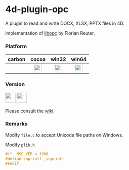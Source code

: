 4d-plugin-opc
=============
A plugin to read and write DOCX, XLSX, PPTX files in 4D.

Implementation of [libopc](https://github.com/freuter/libopc) by Florian Reuter.

### Platform

| carbon | cocoa | win32 | win64 |
|:------:|:-----:|:---------:|:---------:|
||<img src="https://cloud.githubusercontent.com/assets/1725068/22371562/1b091f0a-e4db-11e6-8458-8653954a7cce.png" width="24" height="24" />|<img src="https://cloud.githubusercontent.com/assets/1725068/22371562/1b091f0a-e4db-11e6-8458-8653954a7cce.png" width="24" height="24" />|<img src="https://cloud.githubusercontent.com/assets/1725068/22371562/1b091f0a-e4db-11e6-8458-8653954a7cce.png" width="24" height="24" />|

### Version

<img width="32" height="32" src="https://user-images.githubusercontent.com/1725068/73986501-15964580-4981-11ea-9ac1-73c5cee50aae.png"> <img src="https://user-images.githubusercontent.com/1725068/73987971-db2ea780-4984-11ea-8ada-e25fb9c3cf4e.png" width="32" height="32" />

Please consult the [wiki](https://github.com/miyako/4d-plugin-opc/wiki).

### Remarks

Modify ``file.c`` to accept Unicode file paths on Windows.  

Modify ``plib.h``

```c
#if _MSC_VER < 1900 
#define snprintf _snprintf
#endif
```
